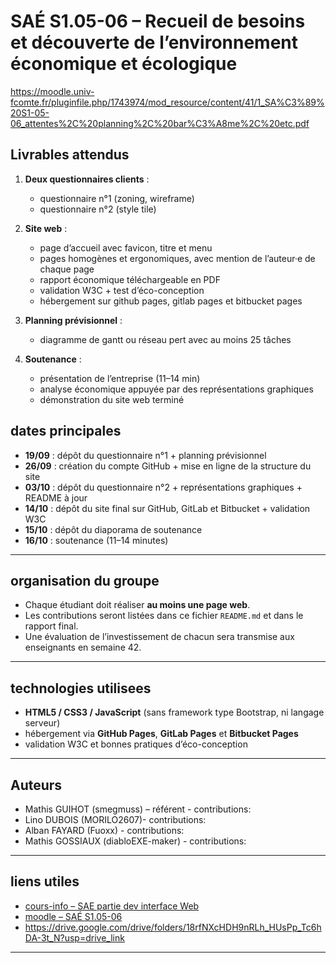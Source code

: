# SAÉ S1.05-06 – Recueil de besoins et découverte de l’environnement économique et écologique

https://moodle.univ-fcomte.fr/pluginfile.php/1743974/mod_resource/content/41/1_SA%C3%89%20S1-05-06_attentes%2C%20planning%2C%20bar%C3%A8me%2C%20etc.pdf

## Livrables attendus
1. **Deux questionnaires clients** :  
   - questionnaire n°1 (zoning, wireframe)  
   - questionnaire n°2 (style tile)

2. **Site web** :  
   - page d’accueil avec favicon, titre et menu  
   - pages homogènes et ergonomiques, avec mention de l’auteur·e de chaque page  
   - rapport économique téléchargeable en PDF  
   - validation W3C + test d’éco-conception  
   - hébergement sur github pages, gitlab pages et bitbucket pages

3. **Planning prévisionnel** :  
   - diagramme de gantt ou réseau pert avec au moins 25 tâches

4. **Soutenance** :  
   - présentation de l’entreprise (11–14 min)  
   - analyse économique appuyée par des représentations graphiques  
   - démonstration du site web terminé  


## dates principales
- **19/09** : dépôt du questionnaire n°1 + planning prévisionnel  
- **26/09** : création du compte GitHub + mise en ligne de la structure du site  
- **03/10** : dépôt du questionnaire n°2 + représentations graphiques + README à jour  
- **14/10** : dépôt du site final sur GitHub, GitLab et Bitbucket + validation W3C  
- **15/10** : dépôt du diaporama de soutenance  
- **16/10** : soutenance (11–14 minutes)

---

## organisation du groupe
- Chaque étudiant doit réaliser **au moins une page web**.  
- Les contributions seront listées dans ce fichier `README.md` et dans le rapport final.  
- Une évaluation de l’investissement de chacun sera transmise aux enseignants en semaine 42.

---

## technologies utilisees
- **HTML5 / CSS3 / JavaScript** (sans framework type Bootstrap, ni langage serveur)  
- hébergement via **GitHub Pages**, **GitLab Pages** et **Bitbucket Pages**  
- validation W3C et bonnes pratiques d’éco-conception  


---

## Auteurs
- Mathis GUIHOT (smegmuss) – référent - contributions:
- Lino DUBOIS (MORILO2607)- contributions:
- Alban FAYARD (Fuoxx) - contributions:
- Mathis GOSSIAUX (diabloEXE-maker) - contributions: 

---

## liens utiles
- [cours-info – SAE partie dev interface Web](https://cours-info.iut-bm.univ-fcomte.fr/upload/perso/77/rs_S1_DIW/diw/sae_diw_livrables_github_v25_1.html)  
- [moodle – SAÉ S1.05-06](https://moodle.univ-fcomte.fr/course/view.php?id=20777#section-0)  
- https://drive.google.com/drive/folders/18rfNXcHDH9nRLh_HUsPp_Tc6hDA-3t_N?usp=drive_link

---
